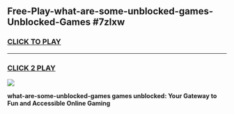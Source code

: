 
## Free-Play-what-are-some-unblocked-games-Unblocked-Games #7zlxw
<h3>
<a href="https://news.freeplayer.one?title=what-are-some-unblocked-games&ref=8M">CLICK TO PLAY</a></h3>
<hr>

<h3>
<a href="https://news.freeplayer.one?title=what-are-some-unblocked-games&ref=8M">CLICK 2 PLAY</a>
  
</h3>

<a href="https://news.freeplayer.one?title=what-are-some-unblocked-games&ref=8M"><img src="https://clearcache.store/games.png"></a>


**what-are-some-unblocked-games games unblocked: Your Gateway to Fun and Accessible Online Gaming**
